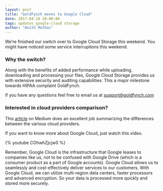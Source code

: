 ```yaml
---
layout: post
title: "GoldFynch moves to Google Cloud"
date: 2017-04-10 10:00:00
tags: updates google-cloud storage
author: "Anith Mathai"
---
```



We’re finished our switch over to Google Cloud Storage this weekend. You might have noticed some service interruptions this weekend.

### Why the switch?
Along with the benefits of added performance while uploading, downloading and processing your files, Google Cloud Storage provides us with extensive security and auditing capabilities. This a major milestone towards HIPAA complaint GoldFynch.

If you have any questions feel free to email us at <a href="mailto:support@goldfynch.com" target="_top">support@goldfynch.com</a>

### Interested in cloud providers comparison?
This <a href="https://medium.com/google-cloud/i-think-google-cloud-is-the-best-best-tech-best-pricing-best-support-best-roadmap-and-best-4b4e17856505" target="_blank">article</a> on Medium does an excellent job summarizing the differences between the various cloud providers.

If you want to know more about Google Cloud, just watch this video.


{% youtube COhwhZjcjw0 %}


Remember, Google Cloud is the infrastructure that Google leases to companies like us, not to be confused with Google Drive (which is a consumer product as a part of Google accounts). Google Cloud allows us to seamlessly and cost-effectively deliver services to our customers. With Google Cloud, we can utilize multi-region data centers, faster processors and advanced encryption. So your data is processed more quickly and stored more securely.


